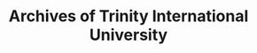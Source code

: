 ---
layout: repo
title: "Archives of Trinity International University"
id: 15436
permalink: repos/15436/
---